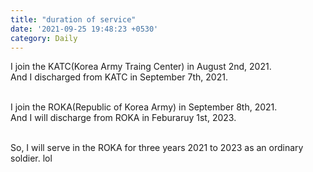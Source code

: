 ```yaml
---
title: "duration of service"
date: '2021-09-25 19:48:23 +0530'
category: Daily
---
```

I join the KATC(Korea Army Traing Center) in August 2nd, 2021.<br>
And I discharged from KATC in September 7th, 2021.<br><br>

I join the ROKA(Republic of Korea Army) in September 8th, 2021.<br>
And I will discharge from ROKA in Feburaruy 1st, 2023.<br><br>

So, I will serve in the ROKA for three years 2021 to 2023 as an ordinary soldier. lol
